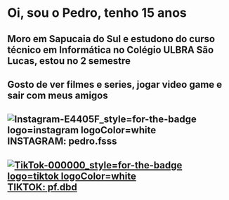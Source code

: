 # Oi, sou o Pedro, tenho 15 anos
## Moro em Sapucaia do Sul e estudono do curso técnico em Informática no Colégio ULBRA São Lucas, estou no 2 semestre
## Gosto de ver filmes e series, jogar video game e sair com meus amigos
## ![Instagram-E4405F_style=for-the-badge logo=instagram logoColor=white](https://github.com/pfssss/pfsss/assets/135166701/99d40e1a-2a41-472c-896d-1fedba4a8fbe)  INSTAGRAM: pedro.fsss 
## <a href="https://www.tiktok.com/@pf.dbd">![TikTok-000000_style=for-the-badge logo=tiktok logoColor=white](https://github.com/pfssss/pfsss/assets/135166701/3071bcef-7315-4084-ab0d-5a5556ea3584)  TIKTOK: pf.dbd </a>

